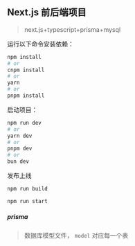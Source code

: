 
## Next.js 前后端项目
> next.js+typescript+prisma+mysql

运行以下命令安装依赖：

```bash
npm install
# or
cnpm install
# or
yarn
# or
pnpm install
```

启动项目：
```bash
npm run dev
# or
yarn dev
# or
pnpm dev
# or
bun dev
```

发布上线
```bash
npm run build
```

```bash
npm run start
```

##### prisma
> 数据库模型文件， `model` 对应每一个表
